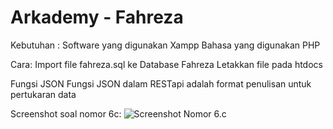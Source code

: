 # Arkademy - Fahreza
Kebutuhan :
Software yang digunakan Xampp
Bahasa yang digunakan PHP

Cara:
Import file fahreza.sql ke Database Fahreza
Letakkan file pada htdocs

Fungsi JSON
Fungsi JSON dalam RESTapi adalah format penulisan untuk pertukaran data 

Screenshot soal nomor 6c:
![Screenshot Nomor 6.c](http://imgs-info.ru/2019/08/31/Screenshot.jpg)